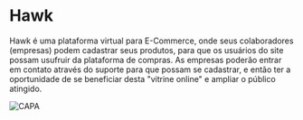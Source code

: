 #                                                             Hawk 

 Hawk é uma plataforma virtual para E-Commerce, onde seus colaboradores (empresas) podem cadastrar seus produtos, para que os usuários do site possam usufruir da plataforma de compras. As empresas poderão entrar em contato através do suporte para que possam se cadastrar, e então ter a oportunidade de se beneficiar desta "vitrine online" e ampliar o público atingido.

![CAPA](https://lh3.googleusercontent.com/DqdFvpQBLay-2DRlLSIQpStkMqnHoe7jodomqn-F2mjwVbm7T8r74y28-XtObWzK3hNqGg=s145)
